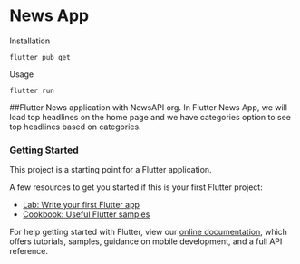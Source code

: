 # News App

Installation

```
flutter pub get
```
Usage

```
flutter run
```

##Flutter News application with NewsAPI org.
In Flutter News App, we will load top headlines on the home page and we have categories option to see top headlines based on categories.


### Getting Started

This project is a starting point for a Flutter application.

A few resources to get you started if this is your first Flutter project:

- [Lab: Write your first Flutter app](https://flutter.dev/docs/get-started/codelab)
- [Cookbook: Useful Flutter samples](https://flutter.dev/docs/cookbook)

For help getting started with Flutter, view our
[online documentation](https://flutter.dev/docs), which offers tutorials,
samples, guidance on mobile development, and a full API reference.
